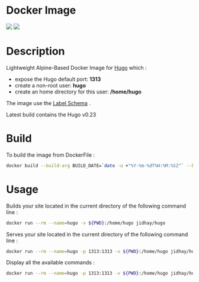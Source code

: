 # Docker Image

[![](https://images.microbadger.com/badges/image/jidhay/hugo.svg)](https://microbadger.com/images/jidhay/hugo "Get your own image badge on microbadger.com") [![](https://images.microbadger.com/badges/version/jidhay/hugo.svg)](https://microbadger.com/images/jidhay/hugo "Get your own version badge on microbadger.com")

# Description
Lightweight Alpine-Based Docker Image for [Hugo](https://gohugo.io/) which :
- expose the Hugo default port: __1313__
- create a non-root user: __hugo__
- create an home directory for this user: __/home/hugo__ 

The image use the [Label Schema](http://label-schema.org/rc1/) .

Latest build contains the Hugo v0.23

# Build
To build the image from DockerFile :
```bash
docker build --build-arg BUILD_DATE=`date -u +"%Y-%m-%dT%H:%M:%SZ"` --build-arg VERSION="0.35" -t hugo:0.35 -t hugo ..
```

# Usage

Builds your site located in the current directory of the following command line : 

```bash
docker run --rm --name=hugo -v ${PWD}:/home/hugo jidhay/hugo
```


Serves your site located in the current directory of the following command line : 

```bash
docker run --rm --name=hugo -p 1313:1313 -v ${PWD}:/home/hugo jidhay/hugo server
```


Display all the available commands : 

```bash
docker run --rm --name=hugo -p 1313:1313 -v ${PWD}:/home/hugo jidhay/hugo help
```
